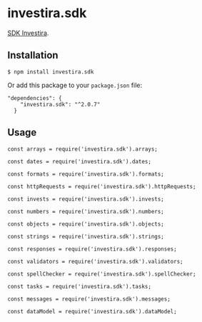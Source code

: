 # investira.sdk

[SDK Investira](https://www.npmjs.com/package/investira.sdk).

## Installation

`$ npm install investira.sdk`

Or add this package to your `package.json` file:

```
"dependencies": {
    "investira.sdk": "^2.0.7"
  }
```

## Usage

```
const arrays = require('investira.sdk').arrays;

const dates = require('investira.sdk').dates;

const formats = require('investira.sdk').formats;

const httpRequests = require('investira.sdk').httpRequests;

const invests = require('investira.sdk').invests;

const numbers = require('investira.sdk').numbers;

const objects = require('investira.sdk').objects;

const strings = require('investira.sdk').strings;

const responses = require('investira.sdk').responses;

const validators = require('investira.sdk').validators;

const spellChecker = require('investira.sdk').spellChecker;

const tasks = require('investira.sdk').tasks;

const messages = require('investira.sdk').messages;

const dataModel = require('investira.sdk').dataModel;

```

